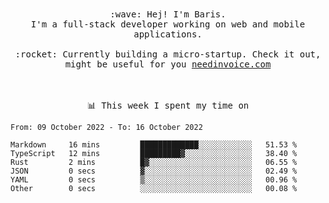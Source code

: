 <p align="center">
  <br><br>
  <samp>
    :wave: Hej! I'm Baris.
    <br>I'm a full-stack developer working on web and mobile applications.
       <br><br>:rocket: Currently building a micro-startup. Check it out, might be useful for you <a href="https://needinvoice.com/" target="_blank">needinvoice.com</a>

  </samp>
 <br><br><br>
</p>
<p align=center><samp>📊  This week I spent my time on</samp></p>


<!--START_SECTION:waka-->

```text
From: 09 October 2022 - To: 16 October 2022

Markdown     16 mins         █████████████░░░░░░░░░░░░   51.53 %
TypeScript   12 mins         █████████▓░░░░░░░░░░░░░░░   38.40 %
Rust         2 mins          █▓░░░░░░░░░░░░░░░░░░░░░░░   06.55 %
JSON         0 secs          ▓░░░░░░░░░░░░░░░░░░░░░░░░   02.49 %
YAML         0 secs          ▒░░░░░░░░░░░░░░░░░░░░░░░░   00.96 %
Other        0 secs          ░░░░░░░░░░░░░░░░░░░░░░░░░   00.08 %
```

<!--END_SECTION:waka-->


